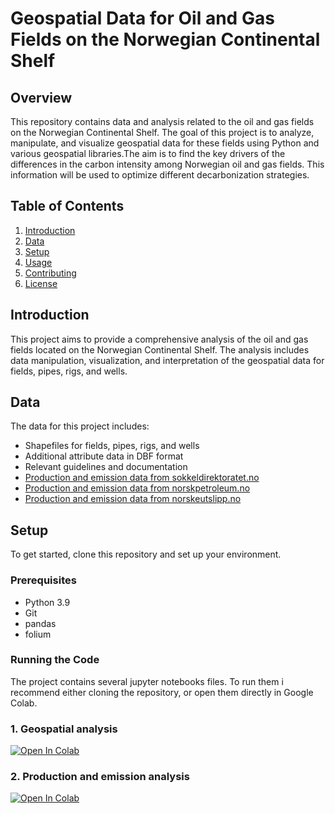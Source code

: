 # Geospatial Data for Oil and Gas Fields on the Norwegian Continental Shelf

## Overview

This repository contains data and analysis related to the oil and gas fields on the Norwegian Continental Shelf. The goal of this project is to analyze, manipulate, and visualize geospatial data for these fields using Python and various geospatial libraries.The aim is to find the key drivers of the differences in the carbon intensity among Norwegian oil and gas fields. This information will be used to optimize different decarbonization strategies.

## Table of Contents

1. [Introduction](#introduction)
2. [Data](#data)
3. [Setup](#setup)
4. [Usage](#usage)
5. [Contributing](#contributing)
6. [License](#license)

## Introduction

This project aims to provide a comprehensive analysis of the oil and gas fields located on the Norwegian Continental Shelf. The analysis includes data manipulation, visualization, and interpretation of the geospatial data for fields, pipes, rigs, and wells.

## Data

The data for this project includes:
- Shapefiles for fields, pipes, rigs, and wells
- Additional attribute data in DBF format
- Relevant guidelines and documentation
- [Production and emission data from sokkeldirektoratet.no](https://sokkeldirektoratet.no)
- [Production and emission data from norskpetroleum.no](https://norskpetroleum.no)
- [Production and emission data from norskeutslipp.no](https://norskeutslipp.no)

## Setup

To get started, clone this repository and set up your environment.

### Prerequisites

- Python 3.9
- Git
- pandas
- folium

### Running the Code

The project contains several jupyter notebooks files. To run them i recommend either cloning the repository, or open them directly in Google Colab.

### 1. Geospatial analysis

[![Open In Colab](https://colab.research.google.com/assets/colab-badge.svg)](https://colab.research.google.com/github.com/percw/Norwegian_oil_gas_decarbonization/blob/master/notebooks/norwegian_shelf.ipynb)


### 2. Production and emission analysis 

[![Open In Colab](https://colab.research.google.com/assets/colab-badge.svg)](https://colab.research.google.com/github.com/percw/Norwegian_oil_gas_decarbonization/blob/master/notebooks/data_cleaning.ipynb)